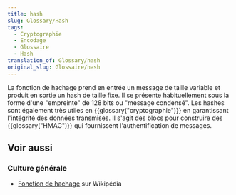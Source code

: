 ```yaml
---
title: hash
slug: Glossary/Hash
tags:
  - Cryptographie
  - Encodage
  - Glossaire
  - Hash
translation_of: Glossary/hash
original_slug: Glossaire/hash
---
```


La fonction de hachage prend en entrée un message de taille variable et produit en sortie un hash de taille fixe. Il se présente habituellement sous la forme d'une "empreinte" de 128 bits ou "message condensé". Les hashes sont également très utiles en {{glossary("cryptographie")}} en garantissant l'intégrité des données transmises. Il s'agit des blocs pour construire des {{glossary("HMAC")}} qui fournissent l'authentification de messages.

## Voir aussi

### Culture générale

- [Fonction de hachage](https://fr.wikipedia.org/wiki/Fonction_de_hachage) sur Wikipédia
